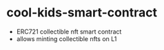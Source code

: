 # cool-kids-smart-contract

* ERC721 collectible nft smart contract
* allows minting collectible nfts on L1
